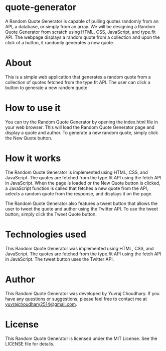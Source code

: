 # quote-generator
A Random Quote Generator is capable of pulling quotes randomly from an API, a database, or simply from an array. We will be designing a Random Quote Generator from scratch using HTML, CSS, JavaScript, and type.fit API. The webpage displays a random quote from a collection and upon the click of a button, it randomly generates a new quote. 
# About
This is a simple web application that generates a random quote from a collection of quotes fetched from the type.fit API. The user can click a button to generate a new random quote.

# How to use it
You can try the Random Quote Generator by opening the index.html file in your web browser. This will load the Random Quote Generator page and display a quote and author. To generate a new random quote, simply click the New Quote button.

# How it works
The Random Quote Generator is implemented using HTML, CSS, and JavaScript. The quotes are fetched from the type.fit API using the fetch API in JavaScript. When the page is loaded or the New Quote button is clicked, a JavaScript function is called that fetches a new quote from the API, selects a random quote from the response, and displays it on the page.

The Random Quote Generator also features a tweet button that allows the user to tweet the quote and author using the Twitter API. To use the tweet button, simply click the Tweet Quote button.

# Technologies used
This Random Quote Generator was implemented using HTML, CSS, and JavaScript. The quotes are fetched from the type.fit API using the fetch API in JavaScript. The tweet button uses the Twitter API.

# Author
This Random Quote Generator was developed by Yuvraj Choudhary. If you have any questions or suggestions, please feel free to contact me at yuvrajchoudhary2514@gmail.com.

# License
This Random Quote Generator is licensed under the MIT License. See the LICENSE file for details.
